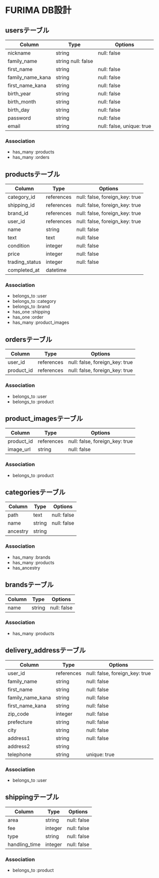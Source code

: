 # FURIMA DB設計

## usersテーブル
|Column|Type|Options|
|------|----|-------|
|nickname|string|null: false|
|family_name|string	null: false|
|first_name|string|null: false|
|family_name_kana|string|null: false|
|first_name_kana|string|null: false|
|birth_year|string|null: false|
|birth_month|string|null: false|
|birth_day|string|null: false|
|password|string|null: false|
|email|string|null: false, unique: true|
### Association
- has_many :products
- has_many :orders

## productsテーブル
|Column|Type|Options|
|------|----|-------|
|category_id|references|null: false, foreign_key: true|
|shipping_id|references|null: false, foreign_key: true|
|brand_id|references|null: false, foreign_key: true|
|user_id|references|null: false, foreign_key: true|
|name|string|null: false|
|text|text|null: false|
|condition|integer|null: false|
|price|integer|null: false|
|trading_status|integer|null: false|
|completed_at|datetime||
### Association
- belongs_to :user
- belongs_to :category
- belongs_to :brand
- has_one :shipping
- has_one :order
- has_many :product_images

## ordersテーブル
|Column|Type|Options|
|------|----|-------|
|user_id|references|null: false, foreign_key: true|
|product_id|references|null: false, foreign_key: true|
### Association
- belongs_to :user
- belongs_to :product

## product_imagesテーブル
|Column|Type|Options|
|------|----|-------|
|product_id|references|null: false, foreign_key: true|
|image_url|string|null: false|
### Association
- belongs_to :product

## categoriesテーブル
|Column|Type|Options|
|------|----|-------|
|path|text|null: false|
|name|string|null: false|
|ancestry|string||	
### Association
- has_many :brands
- has_many :products
- has_ancestry

## brandsテーブル
|Column|Type|Options|
|------|----|-------|
|name|string|null: false|
### Association
- has_many :products

## delivery_addressテーブル
|Column|Type|Options|
|------|----|-------|
|user_id|references|null: false, foreign_key: true|
|family_name|string|null: false|
|first_name|string|null: false|
|family_name_kana|string|null: false|
|first_name_kana|string|null: false|
|zip_code|integer|null: false|
|prefecture|string|null: false|
|city|string|null: false|
|address1|string|null: false|
|address2|string|
|telephone|string|unique: true|
### Association
- belongs_to :user

## shippingテーブル
|Column|Type|Options|
|------|----|-------|
|area|string|null: false|
|fee|integer|null: false|
|type|string|null: false|
|handling_time|integer|null: false|
### Association
- belongs_to :product